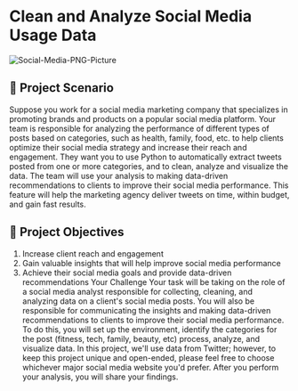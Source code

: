 # Clean and Analyze Social Media Usage Data
![Social-Media-PNG-Picture](https://github.com/user-attachments/assets/fc89db3e-2e98-4af1-ac88-06dcfc763d90)
</p>

## 📄 Project Scenario
Suppose you work for a social media marketing company that specializes in promoting brands and products on a popular social media platform. 
Your team is responsible for analyzing the performance of different types of posts based on categories, such as health, family, food, etc. to help clients optimize their social media strategy and increase their reach and engagement. 
They want you to use Python to automatically extract tweets posted from one or more categories, and to clean, analyze and visualize the data. The team will use your analysis to making data-driven recommendations to clients to improve their social media performance. This feature will help the marketing agency deliver tweets on time, within budget, and gain fast results.

## 📄 Project Objectives

1.	Increase client reach and engagement
2.	Gain valuable insights that will help improve social media performance
3.	Achieve their social media goals and provide data-driven recommendations
Your Challenge
Your task will be taking on the role of a social media analyst responsible for collecting, cleaning, and analyzing data on a client's social media posts. You will also be responsible for communicating the insights and making data-driven recommendations to clients to improve their social media performance. To do this, you will set up the environment, identify the categories for the post (fitness, tech, family, beauty, etc) process, analyze, and visualize data.
In this project, we'll use data from Twitter; however, to keep this project unique and open-ended, please feel free to choose whichever major social media website you'd prefer.
After you perform your analysis, you will share your findings.

